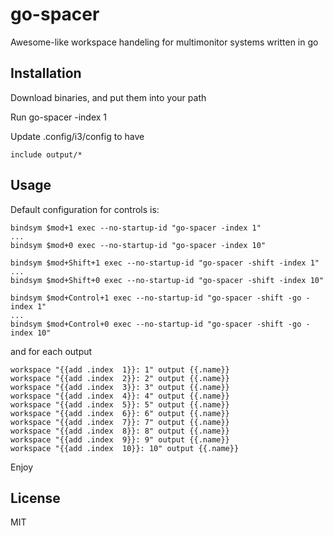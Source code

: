 # go-spacer
Awesome-like workspace handeling for multimonitor systems written in go

## Installation

Download binaries, and put them into your path

Run go-spacer -index 1

Update .config/i3/config to have

`include output/*`

## Usage
Default configuration for controls is:

```
bindsym $mod+1 exec --no-startup-id "go-spacer -index 1"
...
bindsym $mod+0 exec --no-startup-id "go-spacer -index 10"

bindsym $mod+Shift+1 exec --no-startup-id "go-spacer -shift -index 1"
...
bindsym $mod+Shift+0 exec --no-startup-id "go-spacer -shift -index 10"

bindsym $mod+Control+1 exec --no-startup-id "go-spacer -shift -go -index 1"
...
bindsym $mod+Control+0 exec --no-startup-id "go-spacer -shift -go -index 10"
```

and for each output

```
workspace "{{add .index  1}}: 1" output {{.name}}
workspace "{{add .index  2}}: 2" output {{.name}}
workspace "{{add .index  3}}: 3" output {{.name}}
workspace "{{add .index  4}}: 4" output {{.name}}
workspace "{{add .index  5}}: 5" output {{.name}}
workspace "{{add .index  6}}: 6" output {{.name}}
workspace "{{add .index  7}}: 7" output {{.name}}
workspace "{{add .index  8}}: 8" output {{.name}}
workspace "{{add .index  9}}: 9" output {{.name}}
workspace "{{add .index  10}}: 10" output {{.name}}
```


Enjoy


## License

MIT


